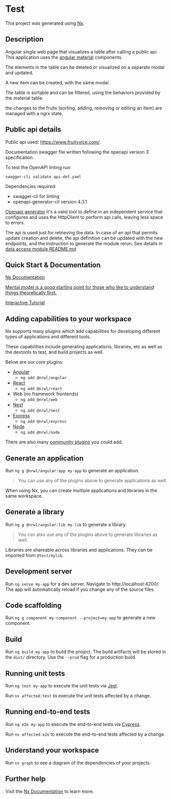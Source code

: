 # Test

This project was generated using [Nx](https://nx.dev).

## Description

Angular single web page that visualizes a table after calling a public api.
This application uses the [angular material](https://material.angular.io/) components.

The elements in the table can be deleted or visualized on a separate modal and updated.

A new item can be created, with the same modal.

The table is sortable and can be filtered, using the behaviors provided by the material table.

the changes to the fruits (sorting, adding, removing or editing an item) are managed with a ngrx state.

## Public api details

Public api used: https://www.fruityvice.com/.

Documentation swagger file written following the openapi version 3 specification.

To test the OpenAPI linting run:

```
swagger-cli validate api-def.yaml
```

Dependencies required:

- swagger-cli for linting
- openapi-generator-cli version 4.3.1

[Openapi generator](https://openapi-generator.tech/docs/generators/typescript-angular) it's a valid tool to define in an independent service that configures and uses the HttpClient to perform api calls, leaving less space to errors.

The api is used just for retrieving the data. In case of an api that permits update creation and delete, the api definition can be updated with the new endpoints, and the instruction to generate the module rerun. See details in [data access module README.md](libs/data-access-fruits/src/lib/README.md)

## Quick Start & Documentation

[Nx Documentation](https://nx.dev/getting-started/intro)

[Mental model is a good starting point for those who like to understand things theoretically first.](https://nx.dev/concepts/mental-model)

[Interactive Tutorial](https://nx.dev/getting-started/angular-tutorial)

## Adding capabilities to your workspace

Nx supports many plugins which add capabilities for developing different types of applications and different tools.

These capabilities include generating applications, libraries, etc as well as the devtools to test, and build projects as well.

Below are our core plugins:

- [Angular](https://angular.io)
  - `ng add @nrwl/angular`
- [React](https://reactjs.org)
  - `ng add @nrwl/react`
- Web (no framework frontends)
  - `ng add @nrwl/web`
- [Nest](https://nestjs.com)
  - `ng add @nrwl/nest`
- [Express](https://expressjs.com)
  - `ng add @nrwl/express`
- [Node](https://nodejs.org)
  - `ng add @nrwl/node`

There are also many [community plugins](https://nx.dev/community) you could add.

## Generate an application

Run `ng g @nrwl/angular:app my-app` to generate an application.

> You can use any of the plugins above to generate applications as well.

When using Nx, you can create multiple applications and libraries in the same workspace.

## Generate a library

Run `ng g @nrwl/angular:lib my-lib` to generate a library.

> You can also use any of the plugins above to generate libraries as well.

Libraries are shareable across libraries and applications. They can be imported from `@test/mylib`.

## Development server

Run `ng serve my-app` for a dev server. Navigate to http://localhost:4200/. The app will automatically reload if you change any of the source files.

## Code scaffolding

Run `ng g component my-component --project=my-app` to generate a new component.

## Build

Run `ng build my-app` to build the project. The build artifacts will be stored in the `dist/` directory. Use the `--prod` flag for a production build.

## Running unit tests

Run `ng test my-app` to execute the unit tests via [Jest](https://jestjs.io).

Run `nx affected:test` to execute the unit tests affected by a change.

## Running end-to-end tests

Run `ng e2e my-app` to execute the end-to-end tests via [Cypress](https://www.cypress.io).

Run `nx affected:e2e` to execute the end-to-end tests affected by a change.

## Understand your workspace

Run `nx graph` to see a diagram of the dependencies of your projects.

## Further help

Visit the [Nx Documentation](https://nx.dev/angular) to learn more.
